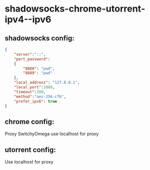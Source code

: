 # shadowsocks-chrome-utorrent-ipv4--ipv6
## shadowsocks config:
```json
{
    "server":"::",
    "port_password":
    {
        "8888": "pwd",
        "8889": "pwd"
    },
    "local_address": "127.0.0.1",
    "local_port":1080,
    "timeout":300,
    "method":"aes-256-cfb",
    "prefer_ipv6": true
}
```
## chrome config:
Proxy SwitchyOmega use localhost for proxy
## utorrent config:
Use localhost for proxy